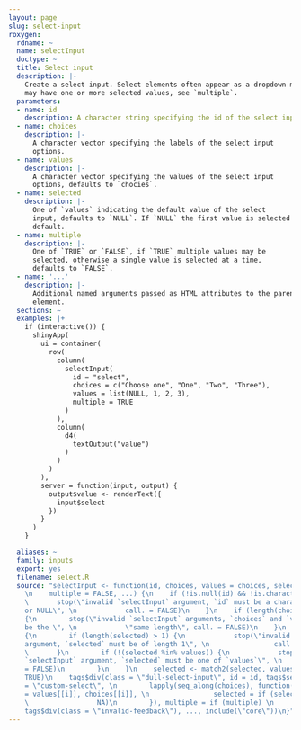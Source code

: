 ```yaml
---
layout: page
slug: select-input
roxygen:
  rdname: ~
  name: selectInput
  doctype: ~
  title: Select input
  description: |-
    Create a select input. Select elements often appear as a dropdown menu and
    may have one or more selected values, see `multiple`.
  parameters:
  - name: id
    description: A character string specifying the id of the select input.
  - name: choices
    description: |-
      A character vector specifying the labels of the select input
      options.
  - name: values
    description: |-
      A character vector specifying the values of the select input
      options, defaults to `chocies`.
  - name: selected
    description: |-
      One of `values` indicating the default value of the select
      input, defaults to `NULL`. If `NULL` the first value is selected by
      default.
  - name: multiple
    description: |-
      One of `TRUE` or `FALSE`, if `TRUE` multiple values may be
      selected, otherwise a single value is selected at a time,
      defaults to `FALSE`.
  - name: '...'
    description: |-
      Additional named arguments passed as HTML attributes to the parent
      element.
  sections: ~
  examples: |+
    if (interactive()) {
      shinyApp(
        ui = container(
          row(
            column(
              selectInput(
                id = "select",
                choices = c("Choose one", "One", "Two", "Three"),
                values = list(NULL, 1, 2, 3),
                multiple = TRUE
              )
            ),
            column(
              d4(
                textOutput("value")
              )
            )
          )
        ),
        server = function(input, output) {
          output$value <- renderText({
            input$select
          })
        }
      )
    }

  aliases: ~
  family: inputs
  export: yes
  filename: select.R
  source: "selectInput <- function(id, choices, values = choices, selected = NULL,
    \n    multiple = FALSE, ...) {\n    if (!is.null(id) && !is.character(id)) {\n
    \       stop(\"invalid `selectInput` argument, `id` must be a character string
    or NULL\", \n            call. = FALSE)\n    }\n    if (length(choices) != length(values))
    {\n        stop(\"invalid `selectInput` arguments, `choices` and `values` must
    be the \", \n            \"same length\", call. = FALSE)\n    }\n    if (!is.null(selected))
    {\n        if (length(selected) > 1) {\n            stop(\"invalid `selectInput`
    argument, `selected` must be of length 1\", \n                call. = FALSE)\n
    \       }\n        if (!(selected %in% values)) {\n            stop(\"invalid
    `selectInput` argument, `selected` must be one of `values`\", \n                call.
    = FALSE)\n        }\n    }\n    selected <- match2(selected, values, default =
    TRUE)\n    tags$div(class = \"dull-select-input\", id = id, tags$select(class
    = \"custom-select\", \n        lapply(seq_along(choices), function(i) {\n            tags$option(`data-value`
    = values[[i]], choices[[i]], \n                selected = if (selected[[i]]) \n
    \                 NA)\n        }), multiple = if (multiple) \n            NA),
    tags$div(class = \"invalid-feedback\"), ..., include(\"core\"))\n}"
---
```

